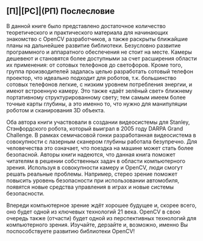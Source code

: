 ## [П]|[РС]|(РП) Послесловие

В данной книге было представлено достаточное количество теоретического и практического материала для начинающих знакомство с OpenCV разработчиков, а также раскрыты ближайшие планы на дальнейшее развитие библиотеки. Безусловно развитие программного и аппаратного обеспечения не стоит на месте. Камеры дешевеют и становятся более доступными за счет расширения области их применения: от сотовых телефонов до светофоров. Кроме того, группа производителей задалась целью разработать сотовый телефон проектор, что идеально подходит для роботов, т.к. большинство сотовых телефонов легкие, с низким уровнем потребления энергии, и имеют встроенную камеру. Это также «даёт зелёный свет» ближнему портативному структурированному свету; тем самым имеем более точные карты глубины, а это именно то, что нужно для манипуляции роботом и сканирования 3D объекта.

Оба автора книги участвовали в создании видеосистемы для Stanley, Стэнфордского робота, который выиграл в 2005 году DARPA Grand Challenge. В рамках семичасовой гонки разработанная видеосистема в совокупности с лазерным сканером глубины работала безупречно. Для человечества это означает, что поездка на машине может стать более безопасной. Авторы книги надеются, что данная книга поможет читателям в решении собственных задач в области компьютерного зрения. Используя в совокупности камеру и OpenCV, люди смогут решать реальные проблемы. Например, стерео зрение поможет повысить уровень безопасности при использовании автомобиля, появятся новые средства управления в играх и новые системы безопасности.

Впереди компьютерное зрение ждёт хорошее будущее и, скорее всего, оно будет одной из ключевых технологий 21 века. OpenCV в свою очередь также (отчасти) будет одной из перспективных технологий для компьютерного зрения. Изучайте, дерзайте и, возможно, именно Вы поспособствуете развитию библиотеки OpenCV!